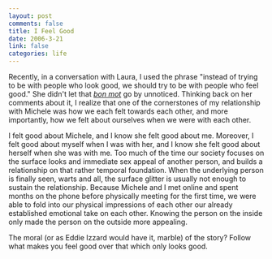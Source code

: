 ```yaml
--- 
layout: post
comments: false
title: I Feel Good
date: 2006-3-21
link: false
categories: life
---
```

Recently, in a conversation with Laura, I used the phrase "instead of trying to be with people who look good, we should try to be with people who feel good." She didn't let that <em><a href="http://dictionary.reference.com/search?q=bon%20mot" title="bon mot defined">bon mot</a></em> go by unnoticed. Thinking back on her comments about it, I realize that one of the cornerstones of my relationship with Michele was how we each felt towards each other, and more importantly, how we felt about ourselves when we were with each other.

I felt good about Michele, and I know she felt good about me. Moreover, I felt good about myself when I was with her, and I know she felt good about herself when she was with me. Too much of the time our society focuses on the surface looks and immediate sex appeal of another person, and builds a relationship on that rather temporal foundation. When the underlying person is finally seen, warts and all, the surface glitter is usually not enough to sustain the relationship. Because Michele and I met online and spent months on the phone before physically meeting for the first time, we were able to fold into our physical impressions of each other our already established emotional take on each other. Knowing the person on the inside only made the person on the outside more appealing.

The moral (or as Eddie Izzard would have it, marble) of the story? Follow what makes you feel good over that which only looks good.
